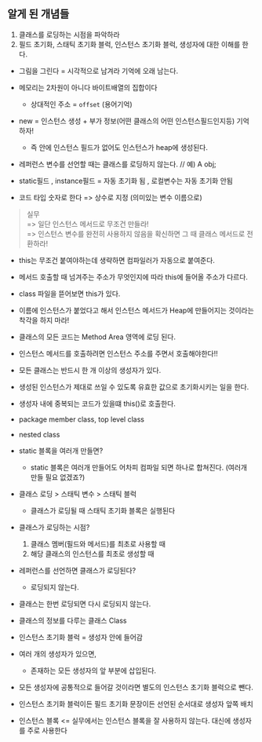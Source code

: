## 알게 된 개념들

1. 클래스를 로딩하는 시점을 파악하라
2. 필드 초기화, 스태틱 초기화 블럭, 인스턴스 초기화 블럭, 생성자에 대한 이해를 한다.




- 그림을 그린다 = 시각적으로 남겨라 기억에 오래 남는다.
- 메모리는 2차원이 아니다 바이트배열의 집합이다
    - 상대적인 주소 = `offset` (용어기억)
- new = 인스턴스 생성 + 부가 정보(어떤 클래스의 어떤 인스턴스필드인지등) 기억하자!
    - 즉 안에 인스턴스 필드가 없어도 인스턴스가 
heap에 생성된다.

- 레퍼런스 변수를 선언할 때는 클래스를 로딩하지 않는다. 
// 예) A obj;

 - static필드 , instance필드 = 자동 초기화 됨   , 로컬변수는 자동 초기화 안됨

- 코드 타입 숫자로 한다 => 상수로 지정 (의미있는 변수 이름으로)

>실무<br>
=> 일단 인스턴스 메서드로 무조건 만들라!<br>
=> 인스턴스 변수를 완전히 사용하지 않음을 확신하면 
그 때 클래스 메서드로 전환하라!

- this는 무조건 붙여야하는데 생략하면 컴파일러가 자동으로 붙여준다.
- 메서드 호출할 때 넘겨주는 주소가 무엇인지에 따라 this에 들어올 주소가 다르다.
- class 파일을 뜯어보면 this가 있다.

- 이름에 인스턴스가 붙었다고 해서 인스턴스 메서드가 Heap에 만들어지는 것이라는 착각을 하지 마라!

- 클래스의 모든 코드는 Method Area 영역에 로딩 된다.

- 인스턴스 메서드를 호출하려면 인스턴스 주소를 주면서 호출해야한다!!

- 모든 클래스는 반드시 한 개 이상의 생성자가 있다.
- 생성된 인스턴스가 제대로 쓰일 수 있도록 유효한 값으로 초기화시키는 일을 한다.
- 생성자 내에 중복되는 코드가 있을떄 this()로 호출한다.

- package member class, top level class
- nested class

- static 블록을 여러개 만들면? 
    - static 블록은 여러개 만들어도 어차피 컴파일 되면 하나로 합쳐진다. (여러개 만들 필요 없겠죠?)

- 클래스 로딩 > 스태틱 변수 > 스태틱 블럭
    - 클래스가 로딩될 때 스태틱 초기화 블록은 실행된다

- 클래스가 로딩하는 시점?
    1. 클래스 멤버(필드와 메서드)를 최초로 사용할 때
    2. 해당 클래스의 인스턴스를 최초로 생성할 때

- 레퍼런스를 선언하면 클래스가 로딩된다? 
    - 로딩되지 않는다.
- 클래스는 한번 로딩되면 다시 로딩되지 않는다.

- 클래스의 정보를 다루는 클래스 Class

- 인스턴스 초기화 블럭 = 생성자 안에 들어감
- 여러 개의 생성자가 있으면,
    - 존재하는 모든 생성자의 앞 부분에 삽입된다.

- 모든 생성자에 공통적으로 들어갈 것이라면 별도의 인스턴스 초기화 블럭으로 뺀다.

- 인스턴스 초기화 블럭이든 필드 초기화 문장이든 선언된 순서대로 생성자 앞쪽 배치

 - 인스턴스 블록 <= 실무에서는 인스턴스 블록을 잘 사용하지 않는다. 대신에 생성자를 주로 사용한다

